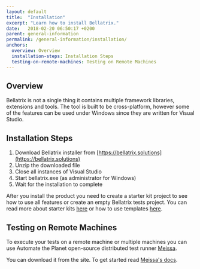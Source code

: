 ```yaml
---
layout: default
title:  "Installation"
excerpt: "Learn how to install Bellatrix."
date:   2018-02-20 06:50:17 +0200
parent: general-information
permalink: /general-information/installation/
anchors:
  overview: Overview
  installation-steps: Installation Steps
  testing-on-remote-machines: Testing on Remote Machines
---
```

Overview
--------
Bellatrix is not a single thing it contains multiple framework libraries, extensions and tools. The tool is built to be cross-platform, however some of the features can be used under Windows since they are written for Visual Studio.

Installation Steps
------------------
1. Download Bellatrix installer from [https://bellatrix.solutions](https://bellatrix.solutions)
2. Unzip the downloaded file
3. Close all instances of Visual Studio
4. Start bellatrix.exe (as administrator for Windows)
5. Wait for the installation to complete

After you install the product you need to create a starter kit project to see how to use all features or create an empty Bellatrix tests project. You can read more about starter kits [here](how-to-use-starter-kits.md) or how to use templates [here](web-automation\templates.md).

Testing on Remote Machines
--------------------------
To execute your tests on a remote machine or multiple machines you can use Automate the Planet open-source distributed test runner [Meissa](https://meissarunner.com).

You can download it from the site. To get started read [Meissa's docs](http://docs.meissarunner.com/).
